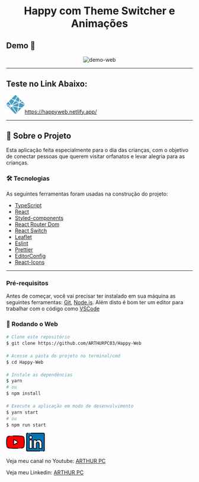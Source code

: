 <h1 style="text-align: center; font-weight: bold;">Happy com Theme Switcher e Animações</h1>

## Demo 📸

<div align="center" >
  <img src="./github/GifHappy.gif" alt="demo-web" height="425">
</div>

---

## Teste no Link Abaixo:
<a href="https://happyweb.netlify.app/">
  <img src="./github/netlifyLogo.png" alt="demo-netlify" width="50px">https://happyweb.netlify.app/
</a>

---
## 💭 Sobre o Projeto

Esta aplicação feita especialmente para o dia das crianças, com o objetivo de conectar pessoas que querem visitar orfanatos e levar alegria para as crianças.


### 🛠 Tecnologias

As seguintes ferramentas foram usadas na construção do projeto:

- [TypeScript](https://www.typescriptlang.org/)
- [React](https://pt-br.reactjs.org/)
- [Styled-components](https://styled-components.com/)
- [React Router Dom](https://reactrouter.com/web/guides/quick-start)
- [React Switch](https://www.npmjs.com/package/react-switch)
- [Leaflet](https://leafletjs.com/)
- [Eslint](https://eslint.org/)
- [Prettier](https://prettier.io/)
- [EditorConfig](https://editorconfig.org/)
- [React-Icons](https://react-icons.github.io/react-icons/)
---
### Pré-requisitos

Antes de começar, você vai precisar ter instalado em sua máquina as seguintes ferramentas:
[Git](https://git-scm.com), [Node.js](https://nodejs.org/en/).
Além disto é bom ter um editor para trabalhar com o código como [VSCode](https://code.visualstudio.com/)

### 🎲 Rodando o Web

```bash
# Clone este repositório
$ git clone https://github.com/ARTHURPC03/Happy-Web

# Acesse a pasta do projeto no terminal/cmd
$ cd Happy-Web

# Instale as dependências
$ yarn
# ou
$ npm install

# Execute a aplicação em modo de desenvolvimento
$ yarn start
# ou
$ npm run start

```

<a href="https://www.youtube.com/c/arthurpc">
<img src="./github/youtube.png" alt="youtube" height="50"></a>
<a href="https://www.linkedin.com/in/arthurpc03/">
<img src="./github/linkedin.png" alt="linkedin" height="50"></a>
<br />

Veja meu canal no Youtube: [ARTHUR PC](https://www.youtube.com/c/arthurpc)

Veja meu Linkedin: [ARTHUR PC](https://www.linkedin.com/in/arthurpc03/)
